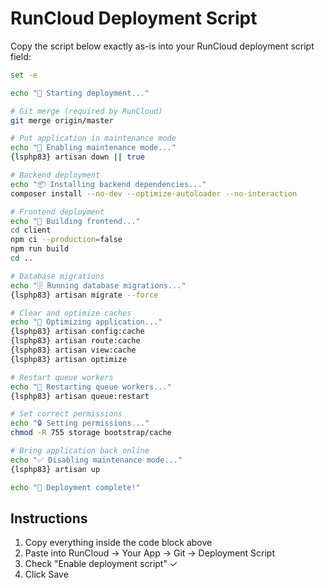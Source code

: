 # RunCloud Deployment Script

Copy the script below exactly as-is into your RunCloud deployment script field:

```bash
set -e

echo "🚀 Starting deployment..."

# Git merge (required by RunCloud)
git merge origin/master

# Put application in maintenance mode
echo "🔧 Enabling maintenance mode..."
{lsphp83} artisan down || true

# Backend deployment
echo "📦 Installing backend dependencies..."
composer install --no-dev --optimize-autoloader --no-interaction

# Frontend deployment
echo "🎨 Building frontend..."
cd client
npm ci --production=false
npm run build
cd ..

# Database migrations
echo "🗄️ Running database migrations..."
{lsphp83} artisan migrate --force

# Clear and optimize caches
echo "🧹 Optimizing application..."
{lsphp83} artisan config:cache
{lsphp83} artisan route:cache
{lsphp83} artisan view:cache
{lsphp83} artisan optimize

# Restart queue workers
echo "🔄 Restarting queue workers..."
{lsphp83} artisan queue:restart

# Set correct permissions
echo "🔒 Setting permissions..."
chmod -R 755 storage bootstrap/cache

# Bring application back online
echo "✅ Disabling maintenance mode..."
{lsphp83} artisan up

echo "🎉 Deployment complete!"
```

## Instructions

1. Copy everything inside the code block above
2. Paste into RunCloud → Your App → Git → Deployment Script
3. Check "Enable deployment script" ✓
4. Click Save
